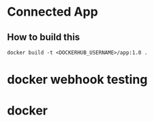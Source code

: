 # Connected App

## How to build this
```
docker build -t <DOCKERHUB_USERNAME>/app:1.0 .
```
# docker webhook testing
# docker
